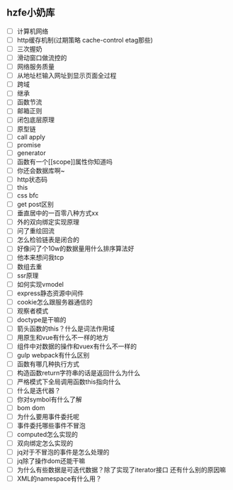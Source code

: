 ## hzfe小奶库

- [ ] 计算机网络
- [ ] http缓存机制(过期策略 cache-control etag那些)
- [ ] 三次握奶
- [ ] 滑动窗口做流控的
- [ ] 网络服务质量
- [ ] 从地址栏输入网址到显示页面全过程
- [ ] 跨域
- [ ] 继承
- [ ] 函数节流
- [ ] 邮箱正则
- [ ] 闭包底层原理
- [ ] 原型链
- [ ] call apply
- [ ] promise
- [ ] generator
- [ ] 函数有一个[[scope]]属性你知道吗
- [ ] 你还会数据库啊~
- [ ] http状态码
- [ ] this
- [ ] css bfc
- [ ] get post区别
- [ ] 垂直居中的一百零八种方式xx
- [ ] 外的双向绑定实现原理
- [ ] 问了重绘回流
- [ ] 怎么检验链表是闭合的
- [ ] 好像问了个10w的数据量用什么排序算法好
- [ ] 他本来想问我tcp
- [ ] 数组去重
- [ ] ssr原理
- [ ] 如何实现vmodel
- [ ] express静态资源中间件
- [ ] cookie怎么跟服务器通信的
- [ ] 观察者模式
- [ ] doctype是干嘛的
- [ ] 箭头函数的this？什么是词法作用域
- [ ] 用原生和vue有什么不一样的地方
- [ ] 组件中对数据的操作和vuex有什么不一样的
- [ ] gulp webpack有什么区别
- [ ] 函数有哪几种执行方式
- [ ] 构造函数return字符串的话是返回什么为什么
- [ ] 严格模式下全局调用函数this指向什么
- [ ] 什么是迭代器？
- [ ] 你对symbol有什么了解
- [ ] bom dom
- [ ] 为什么要用事件委托呢
- [ ] 事件委托哪些事件不冒泡
- [ ] computed怎么实现的
- [ ] 双向绑定怎么实现的
- [ ] jq对于不冒泡的事件是怎么处理的
- [ ] jq除了操作dom还能干嘛
- [ ] 为什么有些数据是可迭代数据？除了实现了iterator接口 还有什么别的原因嘛
- [ ] XML的namespace有什么用？
